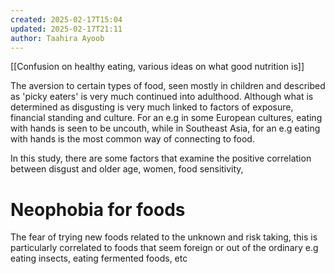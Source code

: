 ```yaml
---
created: 2025-02-17T15:04
updated: 2025-02-17T21:11
author: Taahira Ayoob
---
```

[[Confusion on healthy eating, various ideas on what good nutrition is]]

The aversion to certain types of food, seen mostly in children and described as 'picky eaters' is very much continued into adulthood. Although what is determined as disgusting is very much linked to factors of exposure, financial standing and culture. For an e.g in some European cultures, eating with hands is seen to be uncouth, while in Southeast Asia, for an e.g eating with hands is the most common way of connecting to food. 

In this study, there are some factors that examine the positive correlation between disgust and  older age, women, food sensitivity, 
# Neophobia for foods 
The fear of trying new foods related to the unknown and risk taking, this is particularly correlated to foods that seem foreign or out of the ordinary e.g eating insects, eating fermented foods, etc  